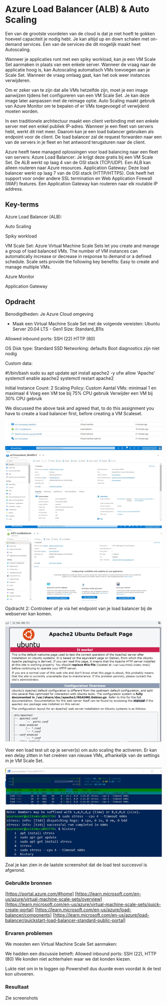 # Azure Load Balancer (ALB) & Auto Scaling

Een van de grootste voordelen van de cloud is dat je niet hoeft te gokken hoeveel capaciteit je nodig hebt. Je kan altijd up en down schalen met on-demand services. Een van de services die dit mogelijk maakt heet Autoscaling.

Wanneer je applicaties runt met een spiky workload, kan je een VM Scale Set aanmaken in plaats van een enkele server. Wanneer de vraag naar de applicatie hoog is, kan Autoscaling automatisch VMs toevoegen aan je Scale Set. Wanneer de vraag omlaag gaat, kan het ook weer instances verwijderen.

Om er zeker van te zijn dat alle VMs hetzelfde zijn, moet je een image aanwijzen tijdens het configureren van een VM Scale Set. Je kan deze image later aanpassen met de reimage optie. Auto Scaling maakt gebruik van Azure Monitor om te bepalen of er VMs toegevoegd of verwijderd moeten worden.

In een traditionele architectuur maakt een client verbinding met een enkele server met een enkel publiek IP-adres. Wanneer je een fleet van servers hebt, werkt dit niet meer. Daarom kan je een load balancer gebruiken als endpoint voor de client. De load balancer zal de request forwarden naar een van de servers in je fleet en het antwoord terugsturen naar de client.

Azure heeft twee managed oplossingen voor load balancing naar een fleet van servers:
Azure Load Balancer: Je krijgt deze gratis bij een VM Scale Set. De ALB werkt op laag 4 van de OSI stack (TCP/UDP). Een ALB kan alleen routeren naar Azure resources.
Application Gateway: Deze load balancer werkt op laag 7 van de OSI stack (HTTP/HTTPS). Ook heeft het support voor onder andere SSL termination en Web Application Firewall (WAF) features. Een Application Gateway kan routeren naar elk routable IP address.


## Key-terms

Azure Load Balancer (ALB): 

Auto Scaling

Spiky workload

VM Scale Set: Azure Virtual Machine Scale Sets let you create and manage a group of load balanced VMs. The number of VM instances can automatically increase or decrease in response to demand or a defined schedule. Scale sets provide the following key benefits: Easy to create and manage multiple VMs.

Azure Monitor

Application Gateway

## Opdracht

Benodigdheden:
Je Azure Cloud omgeving

- Maak een Virtual Machine Scale Set met de volgende vereisten:
Ubuntu Server 20.04 LTS - Gen1
Size: Standard_B1ls

Allowed inbound ports:
SSH (22)
HTTP (80)

OS Disk type: Standard SSD
Networking: defaults
Boot diagnostics zijn niet nodig

Custom data:

#!/bin/bash
sudo su
apt update
apt install apache2 -y
ufw allow 'Apache'
systemctl enable apache2
systemctl restart apache2

Initial Instance Count: 2
Scaling Policy: Custom
Aantal VMs: minimaal 1 en maximaal 4
Voeg een VM toe bij 75% CPU gebruik
Verwijder een VM bij 30% CPU gebruik

We discussed the above task and agreed that, to do this assignment you have to create a load balancer first, before creating a VM Scaleset.

![Loadbalancer_scaleset](/00_includes/Cloud/Opdracht%2011/Loadbalancer_scaleset.jpg)

![Scaleset overview](/00_includes/Cloud/Opdracht%2011/Scaleset%20overview.jpg)

![Loadbalancer overview](/00_includes/Cloud/Opdracht%2011/Loadbalancer%20overview.jpg)


Opdracht 2:
Controleer of je via het endpoint van je load balancer bij de webserver kan komen.

![Webserver visible](/00_includes/Cloud/Opdracht%2011/Webserver%20visible.jpg)

Voer een load test uit op je server(s) om auto scaling the activeren. Er kan een delay zitten in het creëren van nieuwe VMs, afhankelijk van de settings in je VM Scale Set.

![Loadtest ongoing](/00_includes/Cloud/Opdracht%2011/Loadtest%20ongoing.jpg)

![Step by step commnads load test](/00_includes/Cloud/Opdracht%2011/Step%20by%20step%20commands%20load%20test.jpg)

Zoal je kan zien in de laatste screenshot dat de load test succesvol is afgerond.

### Gebruikte bronnen

[https://portal.azure.com/#home]
[https://learn.microsoft.com/en-us/azure/virtual-machine-scale-sets/overview]
[https://learn.microsoft.com/en-us/azure/virtual-machine-scale-sets/quick-create-portal]
[https://learn.microsoft.com/en-us/azure/load-balancer/components]
[https://learn.microsoft.com/en-us/azure/load-balancer/quickstart-load-balancer-standard-public-portal]


### Ervaren problemen
We moesten een Virtual Machine Scale Set aanmaken:

We hadden een discussie betreft: Allowed inbound ports: SSH (22), HTTP (80)
We konden niet achterhalen waar we dat konden kiezen.

Lukte niet om in te loggen op Powershell dus duurde even voordat ik de test kon uitvoeren.


### Resultaat
Zie screenshots